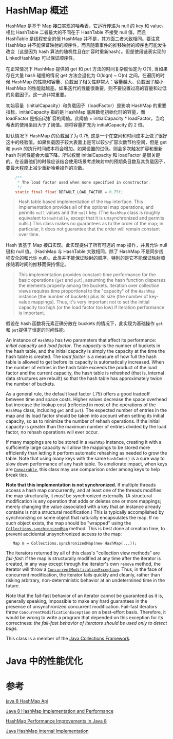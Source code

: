 # HashMap 概述

HashMap 是基于 Map 接口实现的哈希表，它运行传递为 null 的 key 和 value。相比 HashTable 二者最大的不同在于 HashTable 不接受 null 值，而且 HashTable 是线程安全的但 HashMap 并不是，其方面二者大致相同。要注意 HashMap 并不能保证映射的顺序性，而且随着事件的推移映射的顺序也可能发生改变（这是因为 hash 算法的随机性且在扩容时重新hash）。但是使用链表实现的 LinkedHashMap 可以保证顺序性。



在正常情况下 HashMap 提供的 get 和 put 方法的时间复杂度恒定为 O(1), 当如果存在大量 hash 碰撞的情况 get 方法会退化为 O(logn) ~ O(n) 之间。在遍历的时候 HashMap 的性能和容量、负载因子相关性非常大：容量越大、负载因子越小 HashMap 的性能就越差。如果迭代的性能很重要，则不要设置过高的容量和过低的负载因子。这一点非常重要。

初始容量（initialCapacity）和负载因子（loadFactor）是影响 HashMap 的重要指标，initialCapacity 指的是 HashMap 底层数组初始化时的容量，而 loadFactor 是指自动扩容的阈值。此阈值 = initialCapacity * loadFactor，当哈希表的使用条目大于了阈值。则将容量扩充为 initialCapacity 的 2 倍。

默认情况下 HashMap 的负载因子为 0.75, 这是一个在空间和时间成本上做了很好这中的经验值。如果负载因子较大表面上是可以较少扩容次数节约空间，但是 get 和 push 的执行时间成本将会增加。如果设置的过低，则会多次触发扩容和重新 hash 时间性能会大幅下降。所以权衡 initialCapacity 和 loadFactor 是很关键的。在设置他们的时候应该结合使用场景考虑映射中的预期条目数及其负载因子，要最大程度上减少重新哈希操作的次数。





```java
    /**
     * The load factor used when none specified in constructor.
     */
    static final float DEFAULT_LOAD_FACTOR = 0.75f;
```





> Hash table based implementation of the `Map` interface. This implementation provides all of the optional map operations, and permits `null` values and the `null` key. (The `HashMap` class is roughly equivalent to `Hashtable`, except that it is unsynchronized and permits nulls.) This class makes no guarantees as to the order of the map; in particular, it does not guarantee that the order will remain constant over time.

Hash 表基于 Map 接口实现。此实现提供了所有可选的 map 操作，并且允许 null 键和 null 值。（HashMap 与 HashTable 大致相同，除了 HashMap 不是同步线程安全的和允许 null）。此类并不能保证映射的顺序，特别的是它不能保证映射顺序随着时间的推移而保持恒定。

> This implementation provides constant-time performance for the basic operations (`get` and `put`), assuming the hash function disperses the elements properly among the buckets. Iteration over collection views requires time proportional to the "capacity" of the `HashMap` instance (the number of buckets) plus its size (the number of key-value mappings). Thus, it's very important not to set the initial capacity too high (or the load factor too low) if iteration performance is important.

假设在 hash 函数将元素正确分散在 buckets 的情况下，此实现为基础操作 `get` 和 `put`提供了恒定的时间性能。

An instance of `HashMap` has two parameters that affect its performance: *initial capacity* and *load factor*. The *capacity* is the number of buckets in the hash table, and the initial capacity is simply the capacity at the time the hash table is created. The *load factor* is a measure of how full the hash table is allowed to get before its capacity is automatically increased. When the number of entries in the hash table exceeds the product of the load factor and the current capacity, the hash table is *rehashed* (that is, internal data structures are rebuilt) so that the hash table has approximately twice the number of buckets.

As a general rule, the default load factor (.75) offers a good tradeoff between time and space costs. Higher values decrease the space overhead but increase the lookup cost (reflected in most of the operations of the `HashMap` class, including `get` and `put`). The expected number of entries in the map and its load factor should be taken into account when setting its initial capacity, so as to minimize the number of rehash operations. If the initial capacity is greater than the maximum number of entries divided by the load factor, no rehash operations will ever occur.

If many mappings are to be stored in a `HashMap` instance, creating it with a sufficiently large capacity will allow the mappings to be stored more efficiently than letting it perform automatic rehashing as needed to grow the table. Note that using many keys with the same `hashCode()` is a sure way to slow down performance of any hash table. To ameliorate impact, when keys are [`Comparable`](https://docs.oracle.com/javase/8/docs/api/java/lang/Comparable.html), this class may use comparison order among keys to help break ties.

**Note that this implementation is not synchronized.** If multiple threads access a hash map concurrently, and at least one of the threads modifies the map structurally, it *must* be synchronized externally. (A structural modification is any operation that adds or deletes one or more mappings; merely changing the value associated with a key that an instance already contains is not a structural modification.) This is typically accomplished by synchronizing on some object that naturally encapsulates the map. If no such object exists, the map should be "wrapped" using the [`Collections.synchronizedMap`](https://docs.oracle.com/javase/8/docs/api/java/util/Collections.html#synchronizedMap-java.util.Map-) method. This is best done at creation time, to prevent accidental unsynchronized access to the map:

```
   Map m = Collections.synchronizedMap(new HashMap(...));
```

The iterators returned by all of this class's "collection view methods" are *fail-fast*: if the map is structurally modified at any time after the iterator is created, in any way except through the iterator's own `remove` method, the iterator will throw a [`ConcurrentModificationException`](https://docs.oracle.com/javase/8/docs/api/java/util/ConcurrentModificationException.html). Thus, in the face of concurrent modification, the iterator fails quickly and cleanly, rather than risking arbitrary, non-deterministic behavior at an undetermined time in the future.

Note that the fail-fast behavior of an iterator cannot be guaranteed as it is, generally speaking, impossible to make any hard guarantees in the presence of unsynchronized concurrent modification. Fail-fast iterators throw `ConcurrentModificationException` on a best-effort basis. Therefore, it would be wrong to write a program that depended on this exception for its correctness: *the fail-fast behavior of iterators should be used only to detect bugs.*

This class is a member of the [Java Collections Framework](https://docs.oracle.com/javase/8/docs/technotes/guides/collections/index.html).



# Java 中的性能优化



# 参考

[java 8 HashMap Api](https://docs.oracle.com/javase/8/docs/api/java/util/HashMap.html)

[Java 8 HashMap Implementation and Performance](https://dzone.com/articles/java8-hashmap-implementation-and-performance)

[HashMap Performance Improvements in Java 8](https://dzone.com/articles/hashmap-performance)

[Java HashMap internal Implementation](https://medium.com/@mr.anmolsehgal/java-hashmap-internal-implementation-21597e1efec3)

